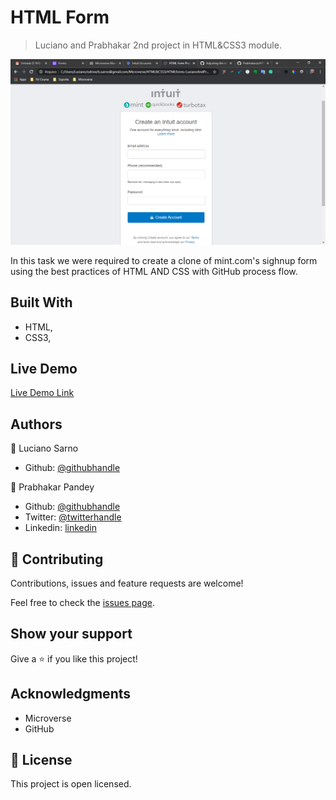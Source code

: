 # HTML Form

> Luciano and Prabhakar 2nd project in HTML&CSS3 module.

![screenshot](images/screenshot.PNG)

In this task we were required to create a clone of mint.com's sighnup form using the best practices of HTML AND CSS with GitHub process flow.

## Built With

- HTML,
- CSS3,

## Live Demo

[Live Demo Link](https://github.com/Prabhakarzx/HTMLforms-LucianoAndPrabhakar.git)


## Authors

👤 Luciano Sarno

- Github: [@githubhandle](https://github.com/lucianosarno)

👤 Prabhakar Pandey

- Github: [@githubhandle](https://github.com/Prabhakarzx)
- Twitter: [@twitterhandle](https://twitter.com/prabhakarzx)
- Linkedin: [linkedin](https://www.linkedin.com/in/prabhakarzx/)

## 🤝 Contributing

Contributions, issues and feature requests are welcome!

Feel free to check the [issues page](issues/).

## Show your support

Give a ⭐️ if you like this project!

## Acknowledgments

- Microverse
- GitHub

## 📝 License

This project is open licensed.
